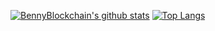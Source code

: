 [![BennyBlockchain's github stats](https://github-readme-stats.vercel.app/api?username=bennyblockchain&show_icons=true&count_private=true)](https://github.com/anuraghazra/github-readme-stats)
[![Top Langs](https://github-readme-stats.vercel.app/api/top-langs/?username=bennyblockchain&layout=compact)](https://github.com/anuraghazra/github-readme-stats)
